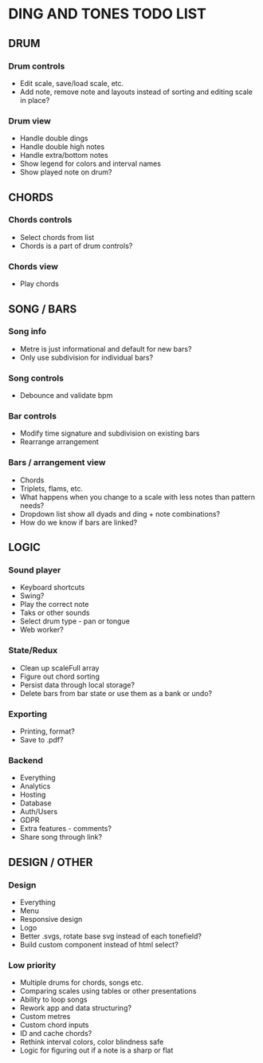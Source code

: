 # DING AND TONES TODO LIST

## DRUM

### Drum controls

* Edit scale, save/load scale, etc.
* Add note, remove note and layouts instead of sorting and editing scale in place?

### Drum view

* Handle double dings
* Handle double high notes
* Handle extra/bottom notes
* Show legend for colors and interval names
* Show played note on drum?

## CHORDS

### Chords controls

* Select chords from list
* Chords is a part of drum controls?

### Chords view

* Play chords

## SONG / BARS

### Song info

* Metre is just informational and default for new bars?
* Only use subdivision for individual bars?

### Song controls

* Debounce and validate bpm

### Bar controls

* Modify time signature and subdivision on existing bars
* Rearrange arrangement

### Bars / arrangement view

* Chords
* Triplets, flams, etc.
* What happens when you change to a scale with less notes than pattern needs?
* Dropdown list show all dyads and ding + note combinations?
* How do we know if bars are linked?

## LOGIC

### Sound player

* Keyboard shortcuts
* Swing?
* Play the correct note
* Taks or other sounds
* Select drum type - pan or tongue
* Web worker?

### State/Redux

* Clean up scaleFull array
* Figure out chord sorting
* Persist data through local storage?
* Delete bars from bar state or use them as a bank or undo?

### Exporting
  
* Printing, format?
* Save to .pdf?

### Backend

* Everything
* Analytics
* Hosting
* Database
* Auth/Users
* GDPR
* Extra features - comments?
* Share song through link?

## DESIGN / OTHER

### Design

* Everything
* Menu
* Responsive design
* Logo
* Better .svgs, rotate base svg instead of each tonefield?
* Build custom component instead of html select?

### Low priority

* Multiple drums for chords, songs etc.
* Comparing scales using tables or other presentations
* Ability to loop songs
* Rework app and data structuring?
* Custom metres
* Custom chord inputs
* ID and cache chords?
* Rethink interval colors, color blindness safe
* Logic for figuring out if a note is a sharp or flat

